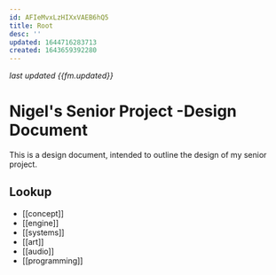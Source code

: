 ```yaml
---
id: AFIeMvxLzHIXxVAEB6hQ5
title: Root
desc: ''
updated: 1644716283713
created: 1643659392280
---
```

*last updated {{fm.updated}}*
# Nigel's Senior Project -Design Document

This is a design document, intended to outline the design of my senior project. 

## Lookup

- [[concept]]
- [[engine]]
- [[systems]]
- [[art]]
- [[audio]]
- [[programming]]
